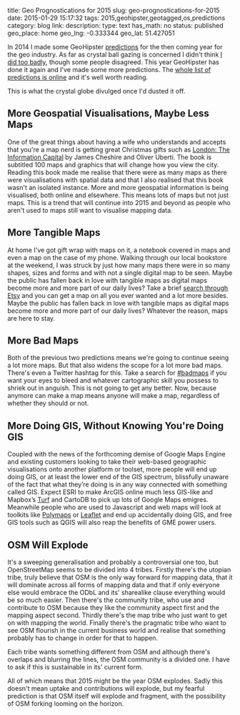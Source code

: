 title: Geo Prognostications for 2015
slug: geo-prognostications-for-2015
date: 2015-01-29 15:17:32
tags: 2015,geohipster,geotagged,os,predictions
category: blog
link: 
description: 
type: text
has_math: no
status: published
geo_place: home
geo_lng: -0.333344
geo_lat: 51.427051

In 2014 I made some GeoHipster [predictions](/2014/01/04/gazing-into-the-geo-crystal-ball-for-2014/ "/2014/01/04/gazing-into-the-geo-crystal-ball-for-2014/") for the then coming year for the geo industry. As far as crystal ball gazing is concerned I didn't think [I did too badly](/2015/01/23/how-did-2014s-geo-predictions-actually-work-out/ "/2015/01/23/how-did-2014s-geo-predictions-actually-work-out/"), though some people disagreed. This year GeoHipster has done it again and I've made some more predictions. The [whole list of predictions is online](https://geohipster.com/2014/12/27/will-hot-geo-2015-predictions-geohipster-crowd/ "https://geohipster.com/2014/12/27/will-hot-geo-2015-predictions-geohipster-crowd/") and it's well worth reading.

This is what the crystal globe divulged once I'd dusted it off. 

<!-- TEASER_END -->


More Geospatial Visualisations, Maybe Less Maps
-----------------------------------------------



One of the great things about having a wife who understands and accepts that you're a map nerd is getting great Christmas gifts such as [London: The Information Capital](https://www.amazon.co.uk/LONDON-Information-Capital-graphics-change/dp/1846148472 "https://www.amazon.co.uk/LONDON-Information-Capital-graphics-change/dp/1846148472") by James Cheshire and Oliver Uberti. The book is subtitled 100 maps and graphics that will change how you view the city. Reading this book made me realise that there were as many maps as there were visualisations with spatial data and that I also realised that this book wasn't an isolated instance. More and more geospatial information is being visualised, both online and elsewhere. This means lots of maps but not just maps. This is a trend that will continue into 2015 and beyond as people who aren't used to maps still want to visualise mapping data.

More Tangible Maps
------------------



At home I've got gift wrap with maps on it, a notebook covered in maps and even a map on the case of my phone. Walking through our local bookstore at the weekend, I was struck by just how many maps there were in so many shapes, sizes and forms and with not a single digital map to be seen. Maybe the public has fallen back in love with tangible maps as digital maps become more and more part of our daily lives? Take a brief [search through Etsy](https://www.etsy.com/uk/search?q=map "https://www.etsy.com/uk/search?q=map") and you can get a map on all you ever wanted and a lot more besides. Maybe the public has fallen back in love with tangible maps as digital maps become more and more part of our daily lives? Whatever the reason, maps are here to stay.

More Bad Maps
-------------



Both of the previous two predictions means we're going to continue seeing a lot more maps. But that also widens the scope for a lot more bad maps. There's even a Twitter hashtag for this. Take a search for [#badmaps](https://twitter.com/search?q=%23badmaps&src=typd "https://twitter.com/search?q=%23badmaps&src=typd") if you want your eyes to bleed and whatever cartographic skill you possess to shriek out in anguish. This is not going to get any better. Now, because anymore can make a map means anyone will make a map, regardless of whether they should or not.

More Doing GIS, Without Knowing You're Doing GIS
------------------------------------------------



Coupled with the news of the forthcoming demise of Google Maps Engine and existing customers looking to take their web-based geographic visualisations onto another platform or toolset, more people will end up doing GIS, or at least the lower end of the GIS spectrum, blissfully unaware of the fact that what they’re doing is in any way connected with something called GIS. Expect ESRI to make ArcGIS online much less GIS-like and Mapbox’s [Turf](https://turfjs.org/ "https://turfjs.org/") and CartoDB to pick up lots of Google Maps emigres. Meanwhile people who are used to Javascript and web maps will look at toolkits like [Polymaps](https://polymaps.org/ "https://polymaps.org/") or [Leaflet](https://leafletjs.com/ "https://leafletjs.com/") and end up accidentally doing GIS, and free GIS tools such as QGIS will also reap the benefits of GME power users.

OSM Will Explode
----------------



It's a sweeping generalisation and probably a controversial one too, but OpenStreetMap seems to be divided into 4 tribes. Firstly there's the utopian tribe, truly believe that OSM is the only way forward for mapping data, that it will dominate across all forms of mapping data and that if only everyone else would embrace the ODbL and its' sharealike clause everything would be so much easier. Then there's the community tribe, who use and contribute to OSM because they like the community aspect first and the mapping aspect second. Thirdly there's the map tribe who just want to get on with mapping the world. Finally there's the pragmatic tribe who want to see OSM flourish in the current business world and realise that something probably has to change in order for that to happen.

Each tribe wants something different from OSM and although there's overlaps and blurring the lines, the OSM community is a divided one. I have to ask if this is sustainable in its' current form.

All of which means that 2015 might be the year OSM explodes. Sadly this doesn't mean uptake and contributions will explode, but my fearful prediction is that OSM itself will explode and fragment, with the possibility of OSM forking looming on the horizon.


